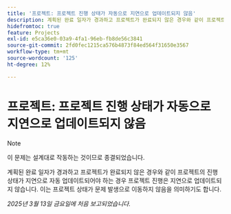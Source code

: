 ```yaml
---
title: '프로젝트: 프로젝트 진행 상태가 자동으로 지연으로 업데이트되지 않음'
description: 계획된 완료 일자가 경과하고 프로젝트가 완료되지 않은 경우와 같이 프로젝트의 진행 상태가 지연으로 자동 업데이트되어야 하는 경우 프로젝트 진행은 지연으로 업데이트되지 않습니다. 이는 프로젝트 상태가 문제 발생으로 이동하지 않음을 의미하기도 합니다.
hidefromtoc: true
feature: Projects
exl-id: e5ca36e0-03a9-4fa1-96eb-fb8de56c3841
source-git-commit: 2fd0fec1215ca576b4873f84ed564f31650e3567
workflow-type: tm+mt
source-wordcount: '125'
ht-degree: 12%

---
```


# 프로젝트: 프로젝트 진행 상태가 자동으로 지연으로 업데이트되지 않음

>[!NOTE]
>
>이 문제는 설계대로 작동하는 것이므로 종결되었습니다.

계획된 완료 일자가 경과하고 프로젝트가 완료되지 않은 경우와 같이 프로젝트의 진행 상태가 지연으로 자동 업데이트되어야 하는 경우 프로젝트 진행은 지연으로 업데이트되지 않습니다. 이는 프로젝트 상태가 문제 발생으로 이동하지 않음을 의미하기도 합니다.

_2025년 3월 13일 금요일에 처음 보고되었습니다._
